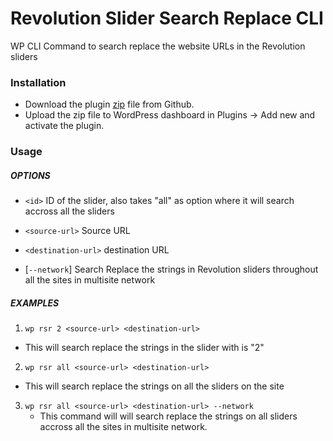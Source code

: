 # Revolution Slider Search Replace CLI
WP CLI Command to search replace the website URLs in the Revolution sliders

### Installation

- Download the plugin [zip](https://github.com/Nikschavan/revslider-search-replace/archive/master.zip) file from Github.
- Upload the zip file to WordPress dashboard in Plugins -> Add new and activate the plugin.

### Usage

##### OPTIONS

- `<id>`
  ID of the slider, also takes "all" as option where it will search accross all the sliders

- `<source-url>`
  Source URL

- `<destination-url>`
  destination URL

- [`--network`]
  Search Replace the strings in Revolution sliders throughout all the sites in multisite network

##### EXAMPLES

1. `wp rsr 2 <source-url> <destination-url>`
  - This will search replace the strings in the slider with is "2"
2. `wp rsr all <source-url> <destination-url>`
  - This will search replace the strings on all the sliders on the site
3. `wp rsr all <source-url> <destination-url> --network`
	- This command will will search replace the strings on all sliders accross all the sites in multisite network.
